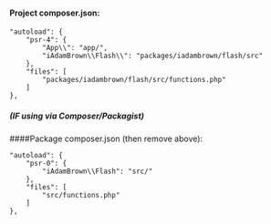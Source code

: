 #### Project composer.json:
```
"autoload": {
    "psr-4": {
        "App\\": "app/",
        "iAdamBrown\\Flash\\": "packages/iadambrown/flash/src"
    },
    "files": [
        "packages/iadambrown/flash/src/functions.php"
    ]
},
```

##### (IF using via Composer/Packagist) 
####Package composer.json (then remove above):
```
"autoload": {
    "psr-0": {
        "iAdamBrown\\Flash": "src/"
    },
    "files": [
        "src/functions.php"
    ]
},

```
